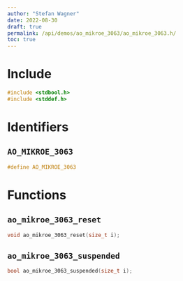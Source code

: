 ```yaml
---
author: "Stefan Wagner"
date: 2022-08-30
draft: true
permalink: /api/demos/ao_mikroe_3063/ao_mikroe_3063.h/
toc: true
---
```


# Include

```c
#include <stdbool.h>
#include <stddef.h>
```

# Identifiers

## `AO_MIKROE_3063`

```c
#define AO_MIKROE_3063
```

# Functions

## `ao_mikroe_3063_reset`

```c
void ao_mikroe_3063_reset(size_t i);
```

## `ao_mikroe_3063_suspended`

```c
bool ao_mikroe_3063_suspended(size_t i);
```
